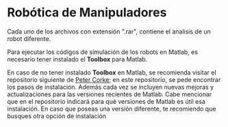 # Robótica de Manipuladores

Cada uno de los archivos con extensión ".rar", contiene el analisis de un robot diferente.

Para ejecutar los códigos de simulación de los robots en Matlab, es necesario tener instalado el **Toolbox** para Matlab.

En caso de no tener instalado **Toolbox** en Matlab, se recomienda visitar el repositorio siguiente de [Peter Corke](https://git-scm.com);
en este repositorio, se pede encontrar los pasos de instalación. Además cada vez se incluyen nuevas mejoras y actualizaciones para las
versiones recientes de Matlab. Cabe mencionar que en el repositorio indicará para qué versiones de Matlab es útil esa instalación. En caso que poseas
una versión diferente, te recomiendo que busques otra opción de instalación
